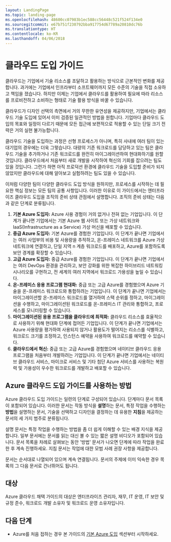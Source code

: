 ```yaml
---
layout: LandingPage
ms.topic: landing-page
ms.openlocfilehash: 48600cc07983b1ec588cc56448c521f524f134e0
ms.sourcegitcommit: e67b751f230792bba917754d67789a20810dc76b
ms.translationtype: HT
ms.contentlocale: ko-KR
ms.lasthandoff: 04/06/2018
---
```

# <a name="cloud-adoption-guide"></a>클라우드 도입 가이드

클라우드는 기업에서 기술 리소스를 조달하고 활용하는 방식으로 근본적인 변화를 제공합니다. 과거에는 기업에서 인프라부터 소프트웨어까지 모든 수준의 기술을 직접 소유하고 책임을 졌습니다. 하지만 이제는 기업에서 클라우드를 활용하여 필요에 따라 리소스를 프로비전하고 소비하는 형태로 기술 활용 방식을 바꿀 수 있습니다.

클라우드가 디자인 선택의 측면에서 거의 무한한 유연성을 제공하지만, 기업에서는 클라우드 기술 도입에 있어서 이미 검증된 일관적인 방법을 원합니다. 기업마다 클라우드 도입의 목표와 일정이 다르기 때문에 모든 접근에 보편적으로 적용할 수 있는 단일 크기 전략은 거의 실현 불가능합니다.

클라우드 기술을 도입하는 과정은 선형 프로세스가 아니며, 특히 사내에 여러 팀이 있는 대기업의 경우에는 더욱 그렇습니다. 대량의 기존 워크로드를 담당하고 있는 팀은 클라우드 기술을 추가하거나 기존 워크로드를 완전히 마이그레이션하여 현대화하기를 원할 것입니다. 클라우드에서 처음부터 새로 개발을 시작하여 혁신의 기회를 잡으려는 팀도 있을 것입니다. 그런가 하면 아직 프로덕션 환경에 클라우드 기술을 도입할 준비가 되지 않았지만 클라우드에 대해 알아보고 실험하려는 팀도 있을 수 있습니다.

이처럼 다양한 팀이 다양한 클라우드 도입 방식을 원하지만, 프로세스를 시작하는 데 필요한 핵심 정보는 모든 팀의 공통 사항입니다. 이러한 이유로 이 가이드에서는 엔터프라이즈 클라우드 도입을 조직의 준비 상태 관점에서 설명합니다. 조직의 준비 상태는 다음과 같은 단계로 분류됩니다.

1. **기본 Azure 도입자:** Azure 사용 경험이 거의 없거나 전혀 없는 기업입니다. 이 단계가 끝나면 기업에서는 기본 Azure 웹 사이트 또는 가상 네트워크와 IaaS(Infrastructure as a Service) 가상 머신을 배포할 수 있습니다.  
2. **중급 Azure 도입자:** 기본 Azure를 경험한 기업입니다. 이 단계가 끝나면 기업에서는 여러 사업부의 비용 및 사용량을 추적하고, 온-프레미스 네트워크를 Azure 가상 네트워크에 연결하고, 단일 지역 n 계층 워크로드를 배포하고, Azure를 포함하도록 보안 경계를 확장할 수 있습니다.
3. **고급 Azure 도입자:** 중급 Azure를 경험한 기업입니다. 이 단계가 끝나면 기업에서는 여러 DevOps 환경을 관리하고, 보안 강화를 위한 복잡한 하이브리드 네트워킹 시나리오를 구현하고, 전 세계의 여러 지역에서 워크로드 가용성을 높일 수 있습니다. 
4. **온-프레미스 응용 프로그램 현대화:** 중급 또는 고급 Azure를 경험했으며 Azure 기술을 온-프레미스 워크로드와 통합하려는 기업입니다. 이 단계가 끝나면 기업에서는 마이그레이션할 온-프레미스 워크로드를 열거하여 스택 순위를 정하고, 마이그레이션을 수행하고, 마이그레이션된 워크로드를 온-프레미스 IT 관리와 통합하고, 프로세스를 모니터링할 수 있습니다.
5. **마이그레이션된 응용 프로그램을 클라우드에 최적화:** 클라우드 리소스를 효율적으로 사용하기 위해 현대화 단계에 접어든 기업입니다. 이 단계가 끝나면 기업에서는 Azure 사용량을 평가하여 사용되지 않거나 활용도가 떨어지는 리소스를 식별하고, 워크로드 크기를 조정하고, 인스턴스 예약을 사용하여 워크로드를 예약할 수 있습니다.
6. **클라우드에서 혁신:** 중급 또는 고급 Azure를 경험했으며 네이티브 클라우드 응용 프로그램을 처음부터 개발하려는 기업입니다. 이 단계가 끝나면 기업에서는 네이티브 클라우드 서비스, 마이크로 서비스 및 기타 첨단 Azure 서비스를 사용하는 복원력 및 가용성이 우수한 워크로드를 개발하고 배포할 수 있습니다.

## <a name="how-to-use-the-azure-cloud-adoption-guide"></a>Azure 클라우드 도입 가이드를 사용하는 방법

Azure 클라우드 도입 가이드는 일련의 단계로 구성되어 있습니다. 단계마다 문서 목록이 포함되어 있습니다. 이러한 문서는 작동 방식을 **설명**하는 문서, 특정 작업을 수행하는 **방법**을 설명하는 문서, 기술을 선택하고 디자인을 결정하는 데 유용한 **지침**을 제공하는 문서의 세 가지 범주로 분류됩니다. 

설명 문서는 특정 작업을 수행하는 방법을 좀 더 쉽게 이해할 수 있는 배경 지식을 제공합니다. 일부 문서에는 문서를 읽는 대신 볼 수 있는 짧은 설명 비디오가 포함되어 있습니다. 문서 목록을 차례로 살펴보는 동안 '방법' 문서가 나오면 단계에 따라 작업을 완료한 후 계속 진행하세요. 지침 문서는 작업에 대한 모범 사례 권장 사항을 제공합니다. 

문서는 순서대로 나열되어 있으며 계속 연결됩니다. 문서의 주제에 이미 익숙한 경우 목록의 그 다음 문서로 건너뛰어도 됩니다. 

## <a name="audience"></a>대상

Azure 클라우드 채택 가이드의 대상은 엔터프라이즈 관리자, 재무, IT 운영, IT 보안 및 규정 준수, 워크로드 개발 소유자 및 워크로드 운영 소유자입니다.

## <a name="next-steps"></a>다음 단계

* Azure를 처음 접하는 경우 본 가이드의 [기본 Azure 도입](adoption-intro/overview.md) 섹션부터 시작하세요.
